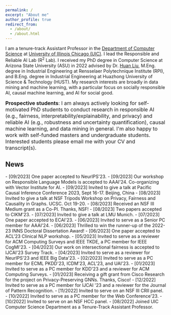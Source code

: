 ```yaml
---
permalink: /
excerpt: "About me"
author_profile: true
redirect_from: 
  - /about/
  - /about.html
---
```


I am a tenure-track Assistant Professor in the [Department of Computer Science](https://cs.uic.edu/) at [University of Illinois Chicago (UIC)](https://www.uic.edu/). I lead the Responsible and Reliable AI Lab (R<sup>2</sup> Lab). I received my PhD degree in Computer Science at Arizona State University (ASU) in 2022 advised by Dr. [Huan Liu](https://scholar.google.com/citations?user=Dzf46C8AAAAJ&hl=en), M.Eng. degree in Industrial Engineering at Rensselaer Polytechnique Institute (RPI), and B.Eng. degree in Industrial Engineering at Huazhong University of Science & Technology (HUST). My research interests are broadly in data mining and machine learning, with a particular focus on socially responsible AI, causal machine learning, and AI for social good.

<font size="3"> **Prospective students**: I am always actively looking for self-motivated PhD students to conduct research in responsible AI (e.g., fairness, interpretability/explainability, and privacy) and reliable AI (e.g., robustness and uncertainty quantification), causal machine learning, and data mining in general. I'm also happy to work with self-funded masters and undergraduate students. Interested students please email me with your CV and transcript(s). </font>

<h2>News</h2>
- [09/2023] One paper accepted to NeurIPS'23.  
- [09/2023] Our workshop on Responsible Language Models is accepted to AAAI'24. Co-organizing with Vector Institute for AI. 
- [09/2023] Invited to give a talk at Pacific Causal Inference Conference 2023, Sept 16-17. Beijing, China
- [08/2023] Invited to give a talk at NSF Tripods Workshop on Privacy, Fairness and Causality in Graphs. UCSC. Oct 19-20.
- [08/2023] Received an NSF III Medium grant as a Co-PI. Thanks, NSF!
- [08/2023] Two papers accepted to CIKM'23.
- [07/2023] Invited to give a talk at LMU Munich.  
- [07/2023] One paper accepted to ECAI'23. 
- [06/2023] Invited to serve as a Senior PC member for AAAI'24. 
- [06/2023] Thrilled to win the runner-up of the 2022-23 INNS Doctoral Dissertation Award! 
- [06/2023] One paper accepted to ACL'23 Clinical NLP workshop. 
- [05/2023] Invited to serve as a reviewer for ACM Computing Surveys and IEEE TKDE, a PC member for IEEE CogMI'23.
- [04/2023] Our work on intersectional fairness is accepted to IJCAI'23 Survey Track. 
- [04/2023] Invited to serve as a reviewer for NeurIPS'23 and IEEE Big Data'23.
- [02/2023] Invited to serve as a PC member for ECML PKDD'23, ICDM'23, ACL'23, and UAI'23.
- [01/2023] Invited to serve as a PC member for KDD'23 and a reviewer for ACM Computing Surveys.
- [01/2023] Receiving a gift grant from Cisco Research for the project on Privacy-Preserving GNNs. Thanks, Cisco!
- [12/2022] Invited to serve as a PC member for IJCAI '23 and a reviewer for the Journal of Pattern Recognition.
- [11/2022] Invited to serve on an NSF III CRII panel.
- [10/2022] Invited to serve as a PC member for the Web Conference'23.
- [10/2022] Invited to serve on an NSF HCC panel.
- [08/2022] Joined UIC Computer Science Department as a Tenure-Track Assistant Professor.
